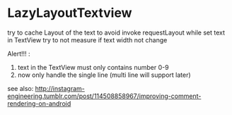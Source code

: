 # LazyLayoutTextview

try to cache Layout of the text to avoid invoke requestLayout while set text in TextView
try to not measure if text width not change

Alert!!! : 
1. text in the TextView must only contains number 0-9
2. now only handle the single line (multi line will support later)

see also:
http://instagram-engineering.tumblr.com/post/114508858967/improving-comment-rendering-on-android
